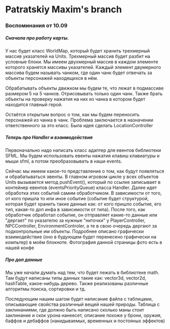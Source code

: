 # Patratskiy Maxim's branch

### Воспоминания от 10.09

##### Сначала про работу карты. 

У нас будет класс WorldMap, который будет хранить трехмерный массив указателей на Units. Трехмерный массив будет разбит на условные блоки. Мы имеем двухмерный массив в каждом элементе которого хранятся массивы указателей. Каждый элемент двумерного массива будем называть чанком, где один чанк будет отвечать за объекты персонажей находящихся в нём. <p>

Обрабатывать объекты движком мы будем те, что лежат в подмассиве размером 5 на 5 чанков. Отрисовывать только один чанк. Также брать объекты на проверку нажатия на них из чанка в котором будет находится главный герой. <p>

Остаётся открытым вопрос о том, как мы будем переносить персонажей из чанка в чанк. Проблема заключается в назначении ответственного за это класс. Была идея сделать LocationController <p>

<p>

##### Теперь про Handler и взаимодействия

Первоначально надо написать класс адаптер для евентов библиотеки SFML. Мы будем использовать евенты нажатия клавиш клавиатуры и мыши sfml, а потом преобразовывать в наши events. <p>

Сейчас мы имеем какое-то представление о том, как будут появляться и обрабатываться эвенты. В главном игровом цикле у всех объектов Units вызывается метод pushEvent(), который по ссылке записывает в контейнер евентов (eventsPriorityQueue) класса Handler. Далее идет обработка этих событий самим обработчиком. В зависимости от того, от кого пришла то или иное событие (событие будет структурой, которая будет хранить такие данные как: от кого пришло событие, его тип, какая-то доп инфа в зависимости от типа). После того, как обработчик обработал событие, он отправляет какие-то данные или "дергает" по указателю за нужные "ниточки" у PlayerController, NPCController, EnvironmentControler, а те в свою очередь дергают за подконтрольные им объекты. Подробнее описано графически взаимодействие (оно в будующем будет перенесено графически на компьтер) в моём блокноте. Фотография данной страницы фото есть в нашей конфе

##### Про доп данные

Мы уже начали думать над тем, что будет лежать в библиотеке math. Там будут написаны типы данных такие как: vector3d, vector2d, hashTable, какое-нибудь дерево. Также реализованы различные алгоритмы поиска, сортировки и тд. <p>

Последующим нашим шагом будет написание файла с таблицами, описывающие свойства различный вещей нашей природы. Таблица с заклинаниями, где должно быть написано сколько маны стоит заклинание и скок урона нанеесет, описание похоже у брони, оружия, баффов и дебаффов (накидываемых, временных и постояных эффектов)